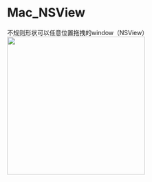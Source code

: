 # Mac_NSView
不规则形状可以任意位置拖拽的window（NSView）<br>
<img src="https://github.com/zhengwei931102/Mac_NSView/blob/master/任意位置拖拽.gif" width="320">
